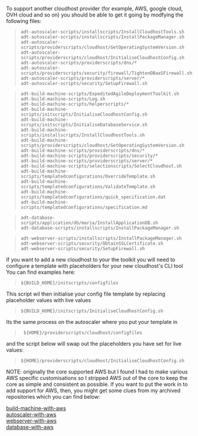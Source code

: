 To support another cloudhost provider (for example, AWS, google cloud, OVH cloud and so on) you should be able to get it going by modfying the following files:


>     adt-autoscaler-scripts/installscripts/InstallCloudhostTools.sh
>     adt-autoscaler-scripts/installscripts/InstallPackageManager.sh
>     adt-autoscaler-scripts/providerscripts/cloudhost/GetOperatingSystemVersion.sh
>     adt-autoscaler-scripts/providerscripts/cloudhost/InitialiseCloudhostConfig.sh
>     adt-autoscaler-scripts/providerscripts/dns/*
>     adt-autoscaler-scripts/providerscripts/security/firewall/TightenDBaaSFirewall.sh
>     adt-autoscaler-scripts/providerscripts/server/*
>     adt-autoscaler-scripts/security/SetupFirewall.sh

>     adt-build-machine-scripts/ExpeditedAgileDeploymentToolkit.sh
>     adt-build-machine-scripts/Log.sh
>     adt-build-machine-scripts/helperscripts/*
>     adt-build-machine-scripts/initscripts/InitialiseCloudhostConfig.sh
>     adt-build-machine-scripts/initscripts/InitialiseDatabaseService.sh
>     adt-build-machine-scripts/installscripts/InstallCloudhostTools.sh
>     adt-build-machine-scripts/providerscripts/cloudhost/GetOperatingSystemVersion.sh
>     adt-build-machine-scripts/providerscripts/dns/*
>     adt-build-machine-scripts/providerscripts/security/*
>     adt-build-machine-scripts/providerscripts/server/*
>     adt-build-machine-scripts/selectionscripts/SelectCloudhost.sh
>     adt-build-machine-scripts/templatedconfigurations/OverrideTemplate.sh
>     adt-build-machine-scripts/templatedconfigurations/ValidateTemplate.sh
>     adt-build-machine-scripts/templatedconfigurations/quick_specification.dat
>     adt-build-machine-scripts/templatedconfigurations/specification.md

>     adt-database-scripts/application/db/maria/InstallApplicationDB.sh
>     adt-database-scripts/installscripts/InstallPackageManager.sh

>     adt-webserver-scripts/installscripts/InstallPackageManager.sh
>     adt-webserver-scripts/security/ObtainSSLCertificate.sh
>     adt-webserver-scripts/security/SetupFirewall.sh


If you want to add a new cloudhost to your the toolkit you will need to configure a template with placeholders for your new cloudhost's CLI tool  
You can find examples here:  

>     ${BUILD_HOME}/initscripts/configfiles

This script wil then initialise your config file template by replacing placeholder values with live values

>     ${BUILD_HOME}/initscripts/InitialiseCloudhostConfig.sh


Its the same process on the autoscaler where you put your template in

>      ${HOME}/providerscripts/cloudhost/configfiles

and the script below will swap out the placeholders you have set for live values:

>     ${HOME}/providerscripts/cloudhost/InitialiseCloudhostConfig.sh

NOTE: originally the core supported AWS but I found I had to make various AWS specific customisations so I stripped AWS out of the core to keep the core as simple and consistent as possible. If you want to put the work in to add support for AWS, then, you might get some clues from my archived repositories which you can find below:  

[build-machine-with-aws](https://github.com/wintersys-projects/adt-build-machine-scripts-withaws)  
[autoscaler-with-aws](https://github.com/wintersys-projects/adt-autoscaler-scripts-withaws)  
[webserver-with-aws](https://github.com/wintersys-projects/adt-webserver-scripts-withaws)  
[database-with-aws](https://github.com/wintersys-projects/adt-database-scripts-withaws)  
